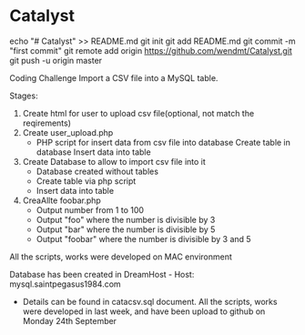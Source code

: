 # Catalyst
echo "# Catalyst" >> README.md
git init
git add README.md
git commit -m "first commit"
git remote add origin https://github.com/wendmt/Catalyst.git
git push -u origin master

Coding Challenge
Import a CSV file into a MySQL table.

Stages:
1. Create html for user to upload csv file(optional, not match the reqirements)
2. Create user_upload.php
   - PHP script for insert data from csv file into database
     Create table in database
     Insert data into table
3. Create Database to allow to import csv file into it
   - Database created without tables
   - Create table via php script
   - Insert data into table
4. CreaAllte foobar.php
   - Output number from 1 to 100
   - Output "foo" where the number is divisible by 3
   - Output "bar" where the number is divisible by 5
   - Output "foobar" where the number is divisible by 3 and 5

All the scripts, works were developed on MAC environment

Database has been created in DreamHost - Host: mysql.saintpegasus1984.com
   - Details can be found in catacsv.sql document.
All the scripts, works were developed in last week, and have been upload to github on Monday 24th September
